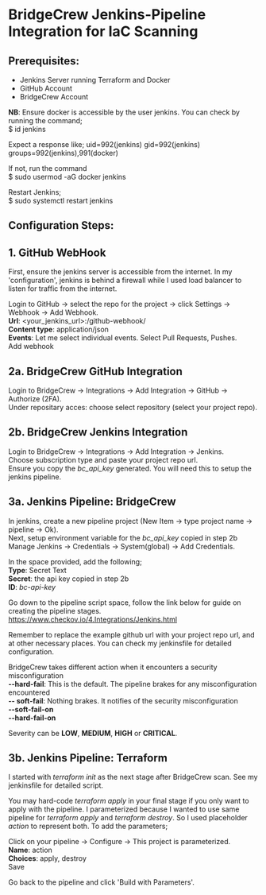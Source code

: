 <!DOCTYPE html>
<html>
<head>
 
</head>
<body>

# BridgeCrew Jenkins-Pipeline Integration for IaC Scanning

## Prerequisites:

- Jenkins Server running Terraform and Docker
- GitHub Account
- BridgeCrew Account

**NB**: Ensure docker is accessible by the user jenkins. You can check by running the command; <br>
$ id jenkins <br>

Expect a response like; uid=992(jenkins) gid=992(jenkins) groups=992(jenkins),991(docker)

If not, run the command <br>
$ sudo usermod -aG docker jenkins

Restart Jenkins; <br>
$ sudo systemctl restart jenkins

## Configuration Steps:

## 1. GitHub WebHook

First, ensure the jenkins server is accessible from the internet. In my 'configuration', jenkins is behind a firewall while I used load balancer to listen for traffic from the internet. 

Login to GitHub -> select the repo for the project -> click Settings -> Webhook -> Add Webhook. <br>
**Url**: <your_jenkins_url>:<port>/github-webhook/ <br>
**Content type**: application/json <br>
**Events**: Let me select individual events. Select Pull Requests, Pushes. <br>
Add webhook

## 2a. BridgeCrew GitHub Integration

Login to BridgeCrew -> Integrations -> Add Integration -> GitHub -> Authorize (2FA). <br>
Under repositary acces: choose select repository (select your project repo). 


## 2b. BridgeCrew Jenkins Integration

Login to BridgeCrew -> Integrations -> Add Integration -> Jenkins. <br>
Choose subscription type and paste your project repo url. <br>
Ensure you copy the *bc_api_key* generated. You will need this to setup the jenkins pipeline. <br>

## 3a. Jenkins Pipeline: BridgeCrew

In jenkins, create a new pipeline project (New Item -> type project name -> pipeline -> Ok). <br>
Next, setup environment variable for the *bc_api_key* copied in step 2b <br>
Manage Jenkins -> Credentials -> System(global) -> Add Credentials. <br>

In the space provided, add the following; <br>
**Type**: Secret Text <br>
**Secret**: the api key copied in step 2b <br>
**ID**: *bc-api-key*

Go down to the pipeline script space, follow the link below for guide on creating the pipeline stages. <br>
https://www.checkov.io/4.Integrations/Jenkins.html

Remember to replace the example github url with your project repo url, and at other necessary places. You can check my jenkinsfile for detailed configuration. 

BridgeCrew takes different action when it encounters a security misconfiguration <br>
**--hard-fail**: This is the default. The pipeline brakes for any misconfiguration encountered <br>
**-- soft-fail**: Nothing brakes. It notifies of the security misconfiguration <br>
**--soft-fail-on** <severity> <br>
**--hard-fail-on** <severity>

Severity can be **LOW**, **MEDIUM**, **HIGH** or **CRITICAL**. 

## 3b. Jenkins Pipeline: Terraform

I started with *terraform init* as the next stage after BridgeCrew scan. See my jenkinsfile for detailed script. 

You may hard-code *terraform apply* in your final stage if you only want to apply with the pipeline. I parameterized because I wanted to use same pipeline for *terraform apply* and *terraform destroy*. So I used placeholder *action* to represent both. To add the parameters;

Click on your pipeline -> Configure -> This project is parameterized. <br>
**Name**: action <br>
**Choices**: apply, destroy <br>
Save

Go back to the pipeline and click 'Build with Parameters'.

</body>
</html>